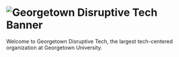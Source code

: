 # ![Georgetown Disruptive Tech Banner](https://github.com/georgetown-tech/.github/blob/main/profile/banner.png?raw=true)

Welcome to Georgetown Disruptive Tech, the largest tech-centered organization at Georgetown University.
